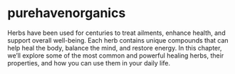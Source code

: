 # purehavenorganics
Herbs have been used for centuries to treat ailments, enhance health, and support overall well-being. Each herb contains unique compounds that can help heal the body, balance the mind, and restore energy. In this chapter, we’ll explore some of the most common and powerful healing herbs, their properties, and how you can use them in your daily life.
